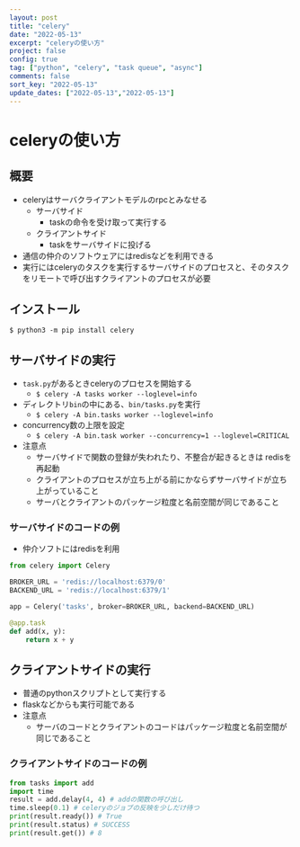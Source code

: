 ```yaml
---
layout: post
title: "celery"
date: "2022-05-13"
excerpt: "celeryの使い方"
project: false
config: true
tag: ["python", "celery", "task queue", "async"]
comments: false
sort_key: "2022-05-13"
update_dates: ["2022-05-13","2022-05-13"]
---
```


# celeryの使い方　

## 概要
 - celeryはサーバクライアントモデルのrpcとみなせる
   - サーバサイド
     - taskの命令を受け取って実行する
   - クライアントサイド
     - taskをサーバサイドに投げる
 - 通信の仲介のソフトウェアにはredisなどを利用できる
 - 実行にはceleryのタスクを実行するサーバサイドのプロセスと、そのタスクをリモートで呼び出すクライアントのプロセスが必要

## インストール

```console
$ python3 -m pip install celery
```

## サーバサイドの実行
 - `task.py`があるときceleryのプロセスを開始する
   - `$ celery -A tasks worker --loglevel=info`
 - ディレクトリ`bin`の中にある、`bin/tasks.py`を実行
   - `$ celery -A bin.tasks worker --loglevel=info`
 - concurrency数の上限を設定
   - `$ celery -A bin.task worker --concurrency=1 --loglevel=CRITICAL`
 - 注意点
   - サーバサイドで関数の登録が失われたり、不整合が起きるときは redisを再起動
   - クライアントのプロセスが立ち上がる前にかならずサーバサイドが立ち上がっていること
   - サーバとクライアントのパッケージ粒度と名前空間が同じであること

### サーバサイドのコードの例
 - 仲介ソフトにはredisを利用

```python
from celery import Celery

BROKER_URL = 'redis://localhost:6379/0'
BACKEND_URL = 'redis://localhost:6379/1'

app = Celery('tasks', broker=BROKER_URL, backend=BACKEND_URL)

@app.task
def add(x, y):
    return x + y
```

## クライアントサイドの実行
 - 普通のpythonスクリプトとして実行する
 - flaskなどからも実行可能である
 - 注意点
   - サーバのコードとクライアントのコードはパッケージ粒度と名前空間が同じであること

### クライアントサイドのコードの例

```python
from tasks import add
import time
result = add.delay(4, 4) # addの関数の呼び出し
time.sleep(0.1) # celeryのジョブの反映を少しだけ待つ
print(result.ready()) # True
print(result.status) # SUCCESS
print(result.get()) # 8
```
